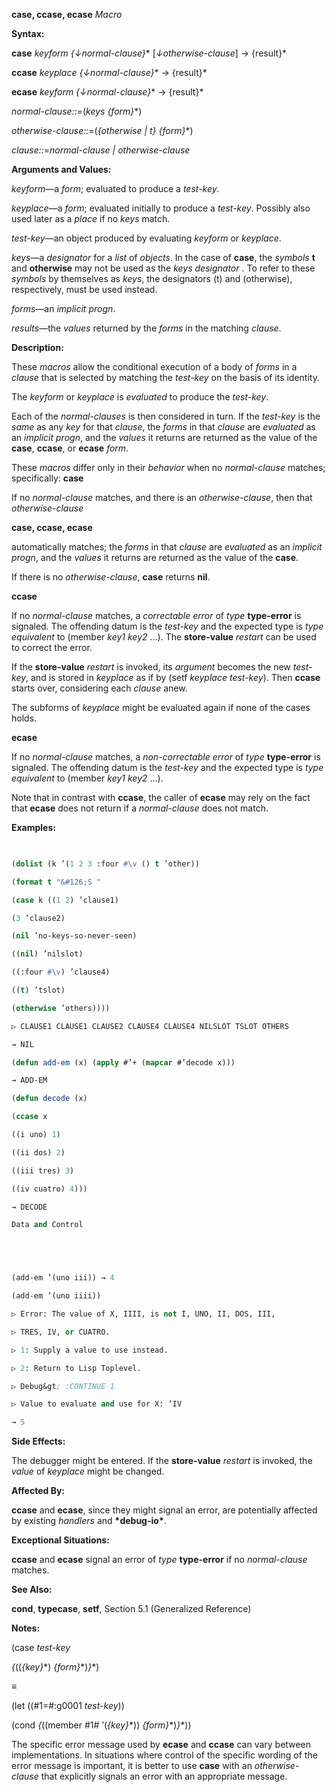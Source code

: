 **case, ccase, ecase** *Macro* 



**Syntax:** 



**case** *keyform \{↓normal-clause\}*\* [*↓otherwise-clause*] → \{result\}\* 



**ccase** *keyplace \{↓normal-clause\}*\* → \{result\}\* 



**ecase** *keyform \{↓normal-clause\}*\* → \{result\}\* 



*normal-clause::*=(*keys \{form\}*\*) 



*otherwise-clause::*=(*\{otherwise | t\} \{form\}*\*) 



*clause::*=*normal-clause | otherwise-clause* 



**Arguments and Values:** 



*keyform*—a *form*; evaluated to produce a *test-key*. 



*keyplace*—a *form*; evaluated initially to produce a *test-key*. Possibly also used later as a *place* if no *keys* match. 



*test-key*—an object produced by evaluating *keyform* or *keyplace*. 



*keys*—a *designator* for a *list* of *objects*. In the case of **case**, the *symbols* **t** and **otherwise** may not be used as the *keys designator* . To refer to these *symbols* by themselves as *keys*, the designators (t) and (otherwise), respectively, must be used instead. 



*forms*—an *implicit progn*. 



*results*—the *values* returned by the *forms* in the matching *clause*. 



**Description:** 



These *macros* allow the conditional execution of a body of *forms* in a *clause* that is selected by matching the *test-key* on the basis of its identity. 



The *keyform* or *keyplace* is *evaluated* to produce the *test-key*. 



Each of the *normal-clauses* is then considered in turn. If the *test-key* is the *same* as any *key* for that *clause*, the *forms* in that *clause* are *evaluated* as an *implicit progn*, and the *values* it returns are returned as the value of the **case**, **ccase**, or **ecase** *form*. 



These *macros* differ only in their *behavior* when no *normal-clause* matches; specifically: **case** 



If no *normal-clause* matches, and there is an *otherwise-clause*, then that *otherwise-clause* 











**case, ccase, ecase** 



automatically matches; the *forms* in that *clause* are *evaluated* as an *implicit progn*, and the *values* it returns are returned as the value of the **case**. 



If there is no *otherwise-clause*, **case** returns **nil**. 



**ccase** 



If no *normal-clause* matches, a *correctable error* of *type* **type-error** is signaled. The offending datum is the *test-key* and the expected type is *type equivalent* to (member *key1 key2* ...). The **store-value** *restart* can be used to correct the error. 



If the **store-value** *restart* is invoked, its *argument* becomes the new *test-key*, and is stored in *keyplace* as if by (setf *keyplace test-key*). Then **ccase** starts over, considering each *clause* anew. 



The subforms of *keyplace* might be evaluated again if none of the cases holds. 



**ecase** 



If no *normal-clause* matches, a *non-correctable error* of *type* **type-error** is signaled. The offending datum is the *test-key* and the expected type is *type equivalent* to (member *key1 key2* ...). 



Note that in contrast with **ccase**, the caller of **ecase** may rely on the fact that **ecase** does not return if a *normal-clause* does not match. 



**Examples:**
```lisp
 

(dolist (k ’(1 2 3 :four #\v () t ’other)) 

(format t "&#126;S " 

(case k ((1 2) ’clause1) 

(3 ’clause2) 

(nil ’no-keys-so-never-seen) 

((nil) ’nilslot) 

((:four #\v) ’clause4) 

((t) ’tslot) 

(otherwise ’others)))) 

▷ CLAUSE1 CLAUSE1 CLAUSE2 CLAUSE4 CLAUSE4 NILSLOT TSLOT OTHERS 

→ NIL 

(defun add-em (x) (apply #’+ (mapcar #’decode x))) 

→ ADD-EM 

(defun decode (x) 

(ccase x 

((i uno) 1) 

((ii dos) 2) 

((iii tres) 3) 

((iv cuatro) 4))) 

→ DECODE 

Data and Control 





(add-em ’(uno iii)) → 4 

(add-em ’(uno iiii)) 

▷ Error: The value of X, IIII, is not I, UNO, II, DOS, III, 

▷ TRES, IV, or CUATRO. 

▷ 1: Supply a value to use instead. 

▷ 2: Return to Lisp Toplevel. 

▷ Debug&gt; :CONTINUE 1 

▷ Value to evaluate and use for X: ’IV 

→ 5 


```
**Side Effects:** 



The debugger might be entered. If the **store-value** *restart* is invoked, the *value* of *keyplace* might be changed. 



**Affected By:** 



**ccase** and **ecase**, since they might signal an error, are potentially affected by existing *handlers* and **\*debug-io\***. 



**Exceptional Situations:** 



**ccase** and **ecase** signal an error of *type* **type-error** if no *normal-clause* matches. 



**See Also:** 



**cond**, **typecase**, **setf**, Section 5.1 (Generalized Reference) 



**Notes:** 



(case *test-key* 



*\{*((*\{key\}*\*) *\{form\}*\*)*\}*\*) 



*≡* 



(let ((#1=#:g0001 *test-key*)) 



(cond *\{*((member #1# ’(*\{key\}*\*)) *\{form\}*\*)*\}*\*)) 



The specific error message used by **ecase** and **ccase** can vary between implementations. In situations where control of the specific wording of the error message is important, it is better to use **case** with an *otherwise-clause* that explicitly signals an error with an appropriate message. 



